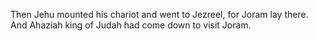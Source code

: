 Then Jehu mounted his chariot and went to Jezreel, for Joram lay there. And Ahaziah king of Judah had come down to visit Joram.
